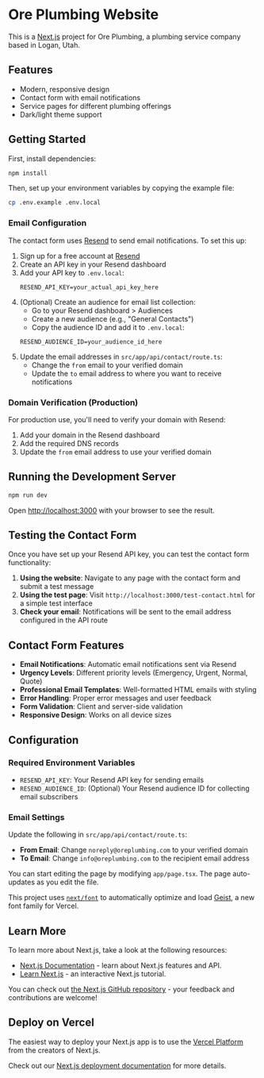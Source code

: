 # Ore Plumbing Website

This is a [Next.js](https://nextjs.org) project for Ore Plumbing, a plumbing service company based in Logan, Utah.

## Features

- Modern, responsive design
- Contact form with email notifications
- Service pages for different plumbing offerings
- Dark/light theme support

## Getting Started

First, install dependencies:

```bash
npm install
```

Then, set up your environment variables by copying the example file:

```bash
cp .env.example .env.local
```

### Email Configuration

The contact form uses [Resend](https://resend.com) to send email notifications. To set this up:

1. Sign up for a free account at [Resend](https://resend.com)
2. Create an API key in your Resend dashboard
3. Add your API key to `.env.local`:
   ```
   RESEND_API_KEY=your_actual_api_key_here
   ```
4. (Optional) Create an audience for email list collection:
   - Go to your Resend dashboard > Audiences
   - Create a new audience (e.g., "General Contacts")
   - Copy the audience ID and add it to `.env.local`:
   ```
   RESEND_AUDIENCE_ID=your_audience_id_here
   ```
5. Update the email addresses in `src/app/api/contact/route.ts`:
   - Change the `from` email to your verified domain
   - Update the `to` email address to where you want to receive notifications

### Domain Verification (Production)

For production use, you'll need to verify your domain with Resend:
1. Add your domain in the Resend dashboard
2. Add the required DNS records
3. Update the `from` email address to use your verified domain

## Running the Development Server

```bash
npm run dev
```

Open [http://localhost:3000](http://localhost:3000) with your browser to see the result.

## Testing the Contact Form

Once you have set up your Resend API key, you can test the contact form functionality:

1. **Using the website**: Navigate to any page with the contact form and submit a test message
2. **Using the test page**: Visit `http://localhost:3000/test-contact.html` for a simple test interface
3. **Check your email**: Notifications will be sent to the email address configured in the API route

## Contact Form Features

- **Email Notifications**: Automatic email notifications sent via Resend
- **Urgency Levels**: Different priority levels (Emergency, Urgent, Normal, Quote)
- **Professional Email Templates**: Well-formatted HTML emails with styling
- **Error Handling**: Proper error messages and user feedback
- **Form Validation**: Client and server-side validation
- **Responsive Design**: Works on all device sizes

## Configuration

### Required Environment Variables

- `RESEND_API_KEY`: Your Resend API key for sending emails
- `RESEND_AUDIENCE_ID`: (Optional) Your Resend audience ID for collecting email subscribers

### Email Settings

Update the following in `src/app/api/contact/route.ts`:
- **From Email**: Change `noreply@oreplumbing.com` to your verified domain
- **To Email**: Change `info@oreplumbing.com` to the recipient email address

You can start editing the page by modifying `app/page.tsx`. The page auto-updates as you edit the file.

This project uses [`next/font`](https://nextjs.org/docs/app/building-your-application/optimizing/fonts) to automatically optimize and load [Geist](https://vercel.com/font), a new font family for Vercel.

## Learn More

To learn more about Next.js, take a look at the following resources:

- [Next.js Documentation](https://nextjs.org/docs) - learn about Next.js features and API.
- [Learn Next.js](https://nextjs.org/learn) - an interactive Next.js tutorial.

You can check out [the Next.js GitHub repository](https://github.com/vercel/next.js) - your feedback and contributions are welcome!

## Deploy on Vercel

The easiest way to deploy your Next.js app is to use the [Vercel Platform](https://vercel.com/new?utm_medium=default-template&filter=next.js&utm_source=create-next-app&utm_campaign=create-next-app-readme) from the creators of Next.js.

Check out our [Next.js deployment documentation](https://nextjs.org/docs/app/building-your-application/deploying) for more details.
